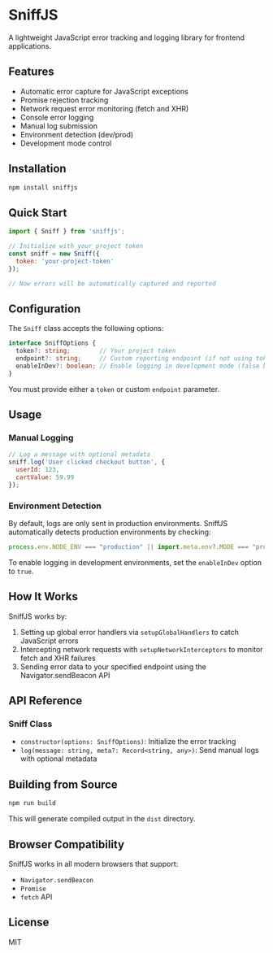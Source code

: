 # SniffJS

A lightweight JavaScript error tracking and logging library for frontend applications.

## Features

- Automatic error capture for JavaScript exceptions
- Promise rejection tracking
- Network request error monitoring (fetch and XHR)
- Console error logging
- Manual log submission
- Environment detection (dev/prod)
- Development mode control

## Installation

```bash
npm install sniffjs
```

## Quick Start

```javascript
import { Sniff } from 'sniffjs';

// Initialize with your project token
const sniff = new Sniff({
  token: 'your-project-token'
});

// Now errors will be automatically captured and reported
```

## Configuration

The `Sniff` class accepts the following options:

```typescript
interface SniffOptions {
  token?: string;        // Your project token
  endpoint?: string;     // Custom reporting endpoint (if not using token)
  enableInDev?: boolean; // Enable logging in development mode (false by default)
}
```

You must provide either a `token` or custom `endpoint` parameter.

## Usage

### Manual Logging

```javascript
// Log a message with optional metadata
sniff.log('User clicked checkout button', {
  userId: 123,
  cartValue: 59.99
});
```

### Environment Detection

By default, logs are only sent in production environments. SniffJS automatically detects production environments by checking:

```javascript
process.env.NODE_ENV === "production" || import.meta.env?.MODE === "production"
```

To enable logging in development environments, set the `enableInDev` option to `true`.

## How It Works

SniffJS works by:

1. Setting up global error handlers via `setupGlobalHandlers` to catch JavaScript errors
2. Intercepting network requests with `setupNetworkInterceptors` to monitor fetch and XHR failures
3. Sending error data to your specified endpoint using the Navigator.sendBeacon API

## API Reference

### Sniff Class

- `constructor(options: SniffOptions)`: Initialize the error tracking
- `log(message: string, meta?: Record<string, any>)`: Send manual logs with optional metadata

## Building from Source

```bash
npm run build
```

This will generate compiled output in the `dist` directory.

## Browser Compatibility

SniffJS works in all modern browsers that support:
- `Navigator.sendBeacon`
- `Promise`
- `fetch` API

## License

MIT